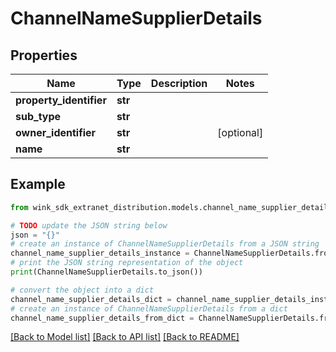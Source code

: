 # ChannelNameSupplierDetails


## Properties

Name | Type | Description | Notes
------------ | ------------- | ------------- | -------------
**property_identifier** | **str** |  | 
**sub_type** | **str** |  | 
**owner_identifier** | **str** |  | [optional] 
**name** | **str** |  | 

## Example

```python
from wink_sdk_extranet_distribution.models.channel_name_supplier_details import ChannelNameSupplierDetails

# TODO update the JSON string below
json = "{}"
# create an instance of ChannelNameSupplierDetails from a JSON string
channel_name_supplier_details_instance = ChannelNameSupplierDetails.from_json(json)
# print the JSON string representation of the object
print(ChannelNameSupplierDetails.to_json())

# convert the object into a dict
channel_name_supplier_details_dict = channel_name_supplier_details_instance.to_dict()
# create an instance of ChannelNameSupplierDetails from a dict
channel_name_supplier_details_from_dict = ChannelNameSupplierDetails.from_dict(channel_name_supplier_details_dict)
```
[[Back to Model list]](../README.md#documentation-for-models) [[Back to API list]](../README.md#documentation-for-api-endpoints) [[Back to README]](../README.md)



